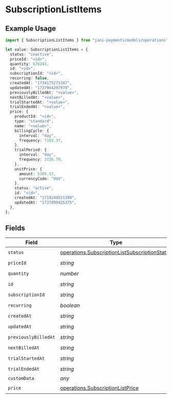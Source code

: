 # SubscriptionListItems

## Example Usage

```typescript
import { SubscriptionListItems } from "jani-payments/models/operations";

let value: SubscriptionListItems = {
  status: "inactive",
  priceId: "<id>",
  quantity: 676243,
  id: "<id>",
  subscriptionId: "<id>",
  recurring: false,
  createdAt: "1734175271347",
  updatedAt: "1737944297979",
  previouslyBilledAt: "<value>",
  nextBilledAt: "<value>",
  trialStartedAt: "<value>",
  trialEndedAt: "<value>",
  price: {
    productId: "<id>",
    type: "standard",
    name: "<value>",
    billingCycle: {
      interval: "day",
      frequency: 7103.37,
    },
    trialPeriod: {
      interval: "day",
      frequency: 3726.79,
    },
    unitPrice: {
      amount: 5305.37,
      currencyCode: "VUV",
    },
    status: "active",
    id: "<id>",
    createdAt: "1719249521399",
    updatedAt: "1737899425375",
  },
};
```

## Fields

| Field                                                                                                          | Type                                                                                                           | Required                                                                                                       | Description                                                                                                    |
| -------------------------------------------------------------------------------------------------------------- | -------------------------------------------------------------------------------------------------------------- | -------------------------------------------------------------------------------------------------------------- | -------------------------------------------------------------------------------------------------------------- |
| `status`                                                                                                       | [operations.SubscriptionListSubscriptionStatus](../../models/operations/subscriptionlistsubscriptionstatus.md) | :heavy_check_mark:                                                                                             | N/A                                                                                                            |
| `priceId`                                                                                                      | *string*                                                                                                       | :heavy_check_mark:                                                                                             | N/A                                                                                                            |
| `quantity`                                                                                                     | *number*                                                                                                       | :heavy_check_mark:                                                                                             | N/A                                                                                                            |
| `id`                                                                                                           | *string*                                                                                                       | :heavy_check_mark:                                                                                             | N/A                                                                                                            |
| `subscriptionId`                                                                                               | *string*                                                                                                       | :heavy_check_mark:                                                                                             | N/A                                                                                                            |
| `recurring`                                                                                                    | *boolean*                                                                                                      | :heavy_check_mark:                                                                                             | N/A                                                                                                            |
| `createdAt`                                                                                                    | *string*                                                                                                       | :heavy_check_mark:                                                                                             | N/A                                                                                                            |
| `updatedAt`                                                                                                    | *string*                                                                                                       | :heavy_check_mark:                                                                                             | N/A                                                                                                            |
| `previouslyBilledAt`                                                                                           | *string*                                                                                                       | :heavy_check_mark:                                                                                             | N/A                                                                                                            |
| `nextBilledAt`                                                                                                 | *string*                                                                                                       | :heavy_check_mark:                                                                                             | N/A                                                                                                            |
| `trialStartedAt`                                                                                               | *string*                                                                                                       | :heavy_check_mark:                                                                                             | N/A                                                                                                            |
| `trialEndedAt`                                                                                                 | *string*                                                                                                       | :heavy_check_mark:                                                                                             | N/A                                                                                                            |
| `customData`                                                                                                   | *any*                                                                                                          | :heavy_minus_sign:                                                                                             | N/A                                                                                                            |
| `price`                                                                                                        | [operations.SubscriptionListPrice](../../models/operations/subscriptionlistprice.md)                           | :heavy_check_mark:                                                                                             | N/A                                                                                                            |